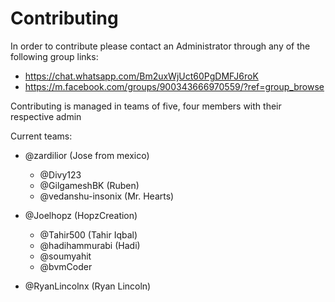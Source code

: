 # Contributing

In order to contribute please contact an Administrator through any of the following group links:
- https://chat.whatsapp.com/Bm2uxWjUct60PgDMFJ6roK
- https://m.facebook.com/groups/900343666970559/?ref=group_browse

Contributing is managed in teams of five, four members with their respective admin

Current teams:
- @zardilior (Jose from mexico)
  - @Divy123
  - @GilgameshBK (Ruben)
  - @vedanshu-insonix (Mr. Hearts)

- @Joelhopz (HopzCreation)
  - @Tahir500 (Tahir Iqbal)
  - @hadihammurabi (Hadi)
  - @soumyahit
  - @bvmCoder

- @RyanLincolnx (Ryan Lincoln)
